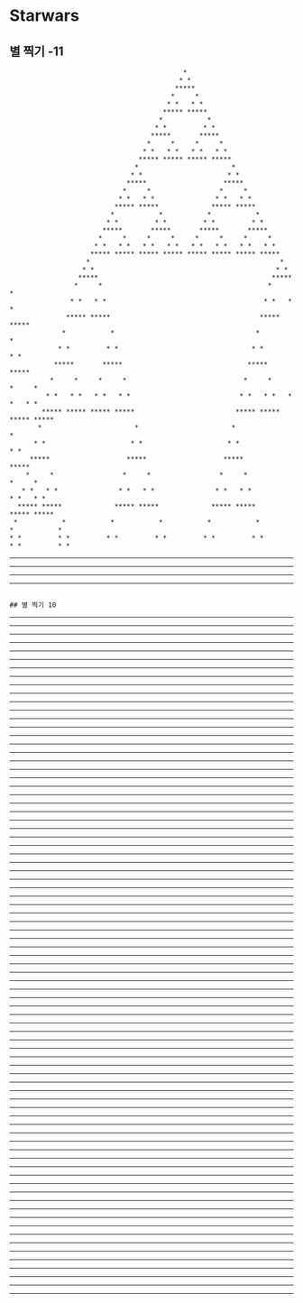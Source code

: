 # Starwars
## 별 찍기 -11

                                               *
                                              * *
                                             *****
                                            *     *
                                           * *   * *
                                          ***** *****
                                         *           *
                                        * *         * *
                                       *****       *****
                                      *     *     *     *
                                     * *   * *   * *   * *
                                    ***** ***** ***** *****
                                   *                       *
                                  * *                     * *
                                 *****                   *****
                                *     *                 *     *
                               * *   * *               * *   * *
                              ***** *****             ***** *****
                             *           *           *           *
                            * *         * *         * *         * *
                           *****       *****       *****       *****
                          *     *     *     *     *     *     *     *
                         * *   * *   * *   * *   * *   * *   * *   * *
                        ***** ***** ***** ***** ***** ***** ***** *****
                       *                                               *
                      * *                                             * *
                     *****                                           *****
                    *     *                                         *     *
                   * *   * *                                       * *   * *
                  ***** *****                                     ***** *****
                 *           *                                   *           *
                * *         * *                                 * *         * *
               *****       *****                               *****       *****
              *     *     *     *                             *     *     *     *
             * *   * *   * *   * *                           * *   * *   * *   * *
            ***** ***** ***** *****                         ***** ***** ***** *****
           *                       *                       *                       *
          * *                     * *                     * *                     * *
         *****                   *****                   *****                   *****
        *     *                 *     *                 *     *                 *     *
       * *   * *               * *   * *               * *   * *               * *   * *
      ***** *****             ***** *****             ***** *****             ***** *****
     *           *           *           *           *           *           *           *
    * *         * *         * *         * *         * *         * *         * *         * *
   *****       *****       *****       *****       *****       *****       *****       *****
  *     *     *     *     *     *     *     *     *     *     *     *     *     *     *     *
 * *   * *   * *   * *   * *   * *   * *   * *   * *   * *   * *   * *   * *   * *   * *   * *
***** ***** ***** ***** ***** ***** ***** ***** ***** ***** ***** ***** ***** ***** ***** *****
```

## 별 찍기 10

```
*********************************************************************************
* ** ** ** ** ** ** ** ** ** ** ** ** ** ** ** ** ** ** ** ** ** ** ** ** ** ** *
*********************************************************************************
***   ******   ******   ******   ******   ******   ******   ******   ******   ***
* *   * ** *   * ** *   * ** *   * ** *   * ** *   * ** *   * ** *   * ** *   * *
***   ******   ******   ******   ******   ******   ******   ******   ******   ***
*********************************************************************************
* ** ** ** ** ** ** ** ** ** ** ** ** ** ** ** ** ** ** ** ** ** ** ** ** ** ** *
*********************************************************************************
*********         ******************         ******************         *********
* ** ** *         * ** ** ** ** ** *         * ** ** ** ** ** *         * ** ** *
*********         ******************         ******************         *********
***   ***         ***   ******   ***         ***   ******   ***         ***   ***
* *   * *         * *   * ** *   * *         * *   * ** *   * *         * *   * *
***   ***         ***   ******   ***         ***   ******   ***         ***   ***
*********         ******************         ******************         *********
* ** ** *         * ** ** ** ** ** *         * ** ** ** ** ** *         * ** ** *
*********         ******************         ******************         *********
*********************************************************************************
* ** ** ** ** ** ** ** ** ** ** ** ** ** ** ** ** ** ** ** ** ** ** ** ** ** ** *
*********************************************************************************
***   ******   ******   ******   ******   ******   ******   ******   ******   ***
* *   * ** *   * ** *   * ** *   * ** *   * ** *   * ** *   * ** *   * ** *   * *
***   ******   ******   ******   ******   ******   ******   ******   ******   ***
*********************************************************************************
* ** ** ** ** ** ** ** ** ** ** ** ** ** ** ** ** ** ** ** ** ** ** ** ** ** ** *
*********************************************************************************
***************************                           ***************************
* ** ** ** ** ** ** ** ** *                           * ** ** ** ** ** ** ** ** *
***************************                           ***************************
***   ******   ******   ***                           ***   ******   ******   ***
* *   * ** *   * ** *   * *                           * *   * ** *   * ** *   * *
***   ******   ******   ***                           ***   ******   ******   ***
***************************                           ***************************
* ** ** ** ** ** ** ** ** *                           * ** ** ** ** ** ** ** ** *
***************************                           ***************************
*********         *********                           *********         *********
* ** ** *         * ** ** *                           * ** ** *         * ** ** *
*********         *********                           *********         *********
***   ***         ***   ***                           ***   ***         ***   ***
* *   * *         * *   * *                           * *   * *         * *   * *
***   ***         ***   ***                           ***   ***         ***   ***
*********         *********                           *********         *********
* ** ** *         * ** ** *                           * ** ** *         * ** ** *
*********         *********                           *********         *********
***************************                           ***************************
* ** ** ** ** ** ** ** ** *                           * ** ** ** ** ** ** ** ** *
***************************                           ***************************
***   ******   ******   ***                           ***   ******   ******   ***
* *   * ** *   * ** *   * *                           * *   * ** *   * ** *   * *
***   ******   ******   ***                           ***   ******   ******   ***
***************************                           ***************************
* ** ** ** ** ** ** ** ** *                           * ** ** ** ** ** ** ** ** *
***************************                           ***************************
*********************************************************************************
* ** ** ** ** ** ** ** ** ** ** ** ** ** ** ** ** ** ** ** ** ** ** ** ** ** ** *
*********************************************************************************
***   ******   ******   ******   ******   ******   ******   ******   ******   ***
* *   * ** *   * ** *   * ** *   * ** *   * ** *   * ** *   * ** *   * ** *   * *
***   ******   ******   ******   ******   ******   ******   ******   ******   ***
*********************************************************************************
* ** ** ** ** ** ** ** ** ** ** ** ** ** ** ** ** ** ** ** ** ** ** ** ** ** ** *
*********************************************************************************
*********         ******************         ******************         *********
* ** ** *         * ** ** ** ** ** *         * ** ** ** ** ** *         * ** ** *
*********         ******************         ******************         *********
***   ***         ***   ******   ***         ***   ******   ***         ***   ***
* *   * *         * *   * ** *   * *         * *   * ** *   * *         * *   * *
***   ***         ***   ******   ***         ***   ******   ***         ***   ***
*********         ******************         ******************         *********
* ** ** *         * ** ** ** ** ** *         * ** ** ** ** ** *         * ** ** *
*********         ******************         ******************         *********
*********************************************************************************
* ** ** ** ** ** ** ** ** ** ** ** ** ** ** ** ** ** ** ** ** ** ** ** ** ** ** *
*********************************************************************************
***   ******   ******   ******   ******   ******   ******   ******   ******   ***
* *   * ** *   * ** *   * ** *   * ** *   * ** *   * ** *   * ** *   * ** *   * *
***   ******   ******   ******   ******   ******   ******   ******   ******   ***
*********************************************************************************
* ** ** ** ** ** ** ** ** ** ** ** ** ** ** ** ** ** ** ** ** ** ** ** ** ** ** *
*********************************************************************************
```